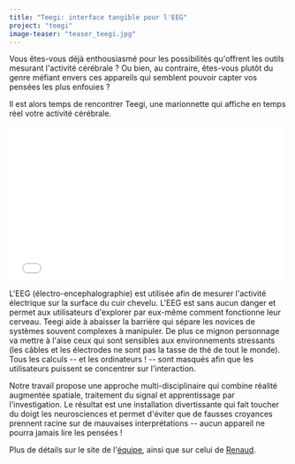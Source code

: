 ```yaml
---
title: "Teegi: interface tangible pour l'EEG"
project: "teegi"
image-teaser: "teaser_teegi.jpg"
---
```


Vous êtes-vous déjà enthousiasmé pour les possibilités qu'offrent les outils mesurant l'activité cérébrale ? Ou bien, au contraire, êtes-vous plutôt du genre méfiant envers ces appareils qui semblent pouvoir capter vos pensées les plus enfouies ?

Il est alors temps de rencontrer Teegi, une marionnette qui affiche en temps réel votre activité cérébrale.

<iframe src="//player.vimeo.com/video/104486980" width="500" height="281" frameborder="0" webkitallowfullscreen mozallowfullscreen allowfullscreen ></iframe>

L'EEG (électro-encephalographie) est utilisée afin de mesurer l'activité électrique sur la surface du cuir chevelu. L'EEG est sans aucun danger et permet aux utilisateurs d'explorer par eux-même comment fonctionne leur cerveau. Teegi aide à abaisser la barrière qui sépare les novices de systèmes souvent complexes à manipuler. De plus ce mignon personnage va mettre à l'aise ceux qui sont sensibles aux environnements stressants (les câbles et les électrodes ne sont pas la tasse de thé de tout le monde). Tous les calculs -- et les ordinateurs ! -- sont masqués afin que les utilisateurs puissent se concentrer sur l'interaction.

Notre travail propose une approche multi-disciplinaire qui combine réalité augmentée spatiale, traitement du signal et apprentissage par l'investigation. Le résultat est une installation divertissante qui fait toucher du doigt les neurosciences et permet d'éviter que de fausses croyances prennent racine sur de mauvaises interprétations -- aucun appareil ne pourra jamais lire les pensées !

Plus de détails sur le site de l'[équipe](https://team.inria.fr/potioc/fr/scientific-subjects/teegi-tangible-eeg-interface/), ainsi que sur celui de [Renaud](http://renaudgervais.github.io/teegi-tangible-eeg-interface/).